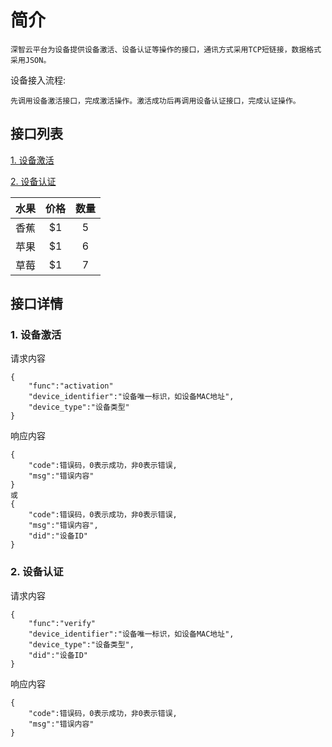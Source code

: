 # 简介
	深智云平台为设备提供设备激活、设备认证等操作的接口，通讯方式采用TCP短链接，数据格式采用JSON。

设备接入流程:

	先调用设备激活接口，完成激活操作。激活成功后再调用设备认证接口，完成认证操作。
	
## 接口列表	

[1. 设备激活](#device_activation)

[2. 设备认证](#device_verify)

| 水果| 价格|数量|
|--|:--:|:--:|
| 香蕉|$1|5|
| 苹果|$1|6|
| 草莓|$1|7|

## 接口详情
### <a name="device_activation">1. 设备激活</a>
请求内容

    {
        "func":"activation"
        "device_identifier":"设备唯一标识，如设备MAC地址",
        "device_type":"设备类型"
    }

响应内容

    {
        "code":错误码，0表示成功，非0表示错误,
        "msg":"错误内容"
    }
    或
    {
        "code":错误码，0表示成功，非0表示错误,
        "msg":"错误内容",
        "did":"设备ID"
    }

### <a name="device_verify">2. 设备认证</a>
请求内容

    {
        "func":"verify"
        "device_identifier":"设备唯一标识，如设备MAC地址",
        "device_type":"设备类型",
        "did":"设备ID"
    }

响应内容

    {
        "code":错误码，0表示成功，非0表示错误,
        "msg":"错误内容"
    }


